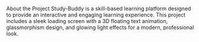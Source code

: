 About the Project
Study-Buddy is a skill-based learning platform designed to provide an interactive and engaging learning experience. This project includes a sleek loading screen with a 3D floating text animation, glassmorphism design, and glowing light effects for a modern, professional look.
